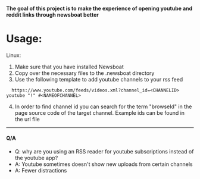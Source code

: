 #### The goal of this project is to make the experience of opening youtube and reddit links through newsboat better

# Usage:
Linux:
1. Make sure that you have installed Newsboat 
2. Copy over the necessary files to the .newsboat directory
3. Use the following template to add youtube channels to your rss feed
```
  https://www.youtube.com/feeds/videos.xml?channel_id=<CHANNELID> youtube "!" #<NAMEOFCHANNEL>
```
4. In order to find channel id you can search for the term "browseId" in the page source code of the target channel. Example ids can be found in the url file

---
#### Q/A
- Q: why are you using an RSS reader for youtube subscriptions instead of the youtube app?
- A: Youtube sometimes doesn't show new uploads from certain channels
- A: Fewer distractions

